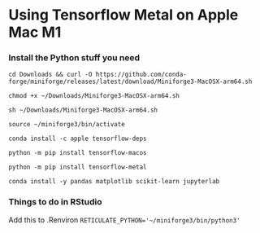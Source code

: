 # Using Tensorflow Metal on Apple Mac M1

### Install the Python stuff you need

`cd Downloads && curl -O https://github.com/conda-forge/miniforge/releases/latest/download/Miniforge3-MacOSX-arm64.sh`

`chmod +x ~/Downloads/Miniforge3-MacOSX-arm64.sh`

`sh ~/Downloads/Miniforge3-MacOSX-arm64.sh`

`source ~/miniforge3/bin/activate`

`conda install -c apple tensorflow-deps`

`python -m pip install tensorflow-macos`

`python -m pip install tensorflow-metal`

`conda install -y pandas matplotlib scikit-learn jupyterlab`

### Things to do in RStudio

Add this to .Renviron `RETICULATE_PYTHON='~/miniforge3/bin/python3'`
